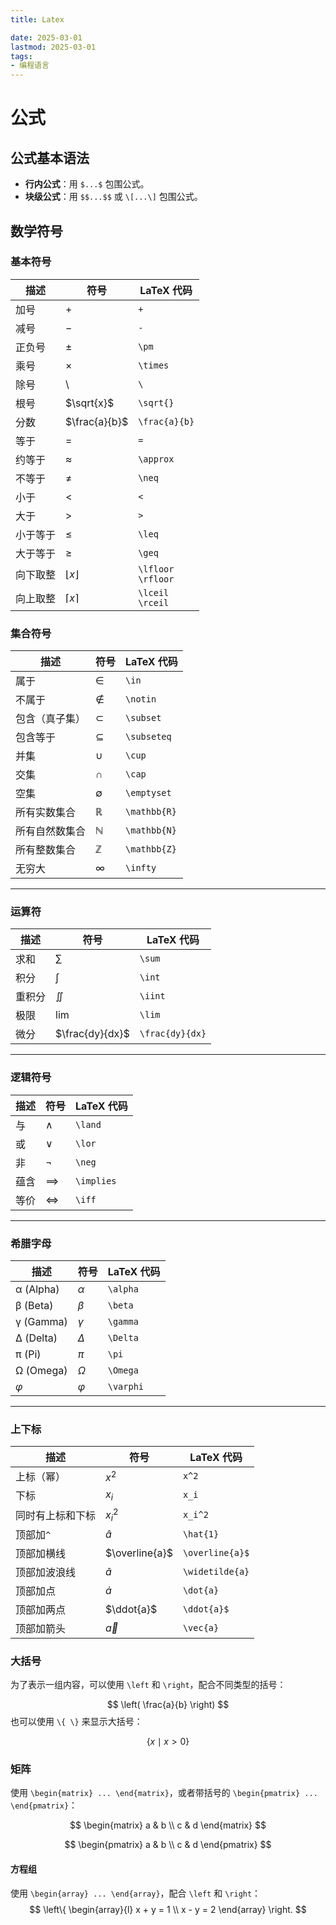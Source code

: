 ```yaml
---
title: Latex

date: 2025-03-01
lastmod: 2025-03-01
tags:
- 编程语言
---
```




# 公式

## 公式基本语法

- **行内公式**：用 `$...$` 包围公式。
- **块级公式**：用 `$$...$$` 或 `\[...\]` 包围公式。

## 数学符号

### 基本符号

| 描述     | 符号                | LaTeX 代码             |
| -------- | ------------------- | ---------------------- |
| 加号     | $+$                 | `+`                    |
| 减号     | $-$                 | `-`                    |
| 正负号   | $\pm$               | `\pm`                  |
| 乘号     | $\times$            | `\times`               |
| 除号     | \                   | `\`                    |
| 根号     | $\sqrt{x}$          | `\sqrt{}`              |
| 分数     | $\frac{a}{b}$       | `\frac{a}{b}`          |
| 等于     | $=$                 | `=`                    |
| 约等于   | $\approx$           | `\approx`              |
| 不等于   | $\neq$              | `\neq`                 |
| 小于     | $<$                 | `<`                    |
| 大于     | $>$                 | `>`                    |
| 小于等于 | $\leq$              | `\leq`                 |
| 大于等于 | $\geq$              | `\geq`                 |
| 向下取整 | $\lfloor x \rfloor$ | `\lfloor`<br>`\rfloor` |
| 向上取整 | $\lceil x \rceil$   | `\lceil`<br>`\rceil`   |

### 集合符号
| 描述           | 符号         | LaTeX 代码   |
| -------------- | ------------ | ------------ |
| 属于           | $\in$        | `\in`        |
| 不属于         | $\notin$     | `\notin`     |
| 包含（真子集） | $\subset$    | `\subset`    |
| 包含等于       | $\subseteq$  | `\subseteq`  |
| 并集           | $\cup$       | `\cup`       |
| 交集           | $\cap$       | `\cap`       |
| 空集           | $\emptyset$  | `\emptyset`  |
| 所有实数集合   | $\mathbb{R}$ | `\mathbb{R}` |
| 所有自然数集合 | $\mathbb{N}$ | `\mathbb{N}` |
| 所有整数集合   | $\mathbb{Z}$ | `\mathbb{Z}` |
| 无穷大         | $\infty$     | `\infty`     |

---

### **运算符**
| 描述   | 符号            | LaTeX 代码      |
| ------ | --------------- | --------------- |
| 求和   | $\sum$          | `\sum`          |
| 积分   | $\int$          | `\int`          |
| 重积分 | $\iint$         | `\iint`         |
| 极限   | $\lim$          | `\lim`          |
| 微分   | $\frac{dy}{dx}$ | `\frac{dy}{dx}` |

---

### **逻辑符号**
| 描述 | 符号       | LaTeX 代码 |
| ---- | ---------- | ---------- |
| 与   | $\land$    | `\land`    |
| 或   | $\lor$     | `\lor`     |
| 非   | $\neg$     | `\neg`     |
| 蕴含 | $\implies$ | `\implies` |
| 等价 | $\iff$     | `\iff`     |

---

### **希腊字母**
| 描述      | 符号      | LaTeX 代码 |
| --------- | --------- | ---------- |
| α (Alpha) | $\alpha$  | `\alpha`   |
| β (Beta)  | $\beta$   | `\beta`    |
| γ (Gamma) | $\gamma$  | `\gamma`   |
| Δ (Delta) | $\Delta$  | `\Delta`   |
| π (Pi)    | $\pi$     | `\pi`      |
| Ω (Omega) | $\Omega$  | `\Omega`   |
| $\varphi$ | $\varphi$ | `\varphi`  |

---

### **上下标**
| 描述             | 符号            | LaTeX 代码      |
| ---------------- | --------------- | --------------- |
| 上标（幂）       | $x^2$           | `x^2`           |
| 下标             | $x_i$           | `x_i`           |
| 同时有上标和下标 | $x_i^2$         | `x_i^2`         |
| 顶部加`^`        | $\hat{a}$       | `\hat{1}`       |
| 顶部加横线       | $\overline{a}$  | `\overline{a}$` |
| 顶部加波浪线     | $\widetilde{a}$ | `\widetilde{a}` |
| 顶部加点         | $\dot{a}$       | `\dot{a}`       |
| 顶部加两点       | $\ddot{a}$      | `\ddot{a}$`     |
| 顶部加箭头       | $\vec{a}$       | `\vec{a}`       |



### 大括号

为了表示一组内容，可以使用 `\left` 和 `\right`，配合不同类型的括号：

$$
\left( \frac{a}{b} \right)
$$
也可以使用 `\{ \}` 来显示大括号：

$$
\{ x \mid x > 0 \}
$$

### 矩阵

使用 `\begin{matrix} ... \end{matrix}`，或者带括号的 `\begin{pmatrix} ... \end{pmatrix}`：

$$
\begin{matrix}
a & b \\
c & d
\end{matrix}
$$

$$
\begin{pmatrix}
a & b \\
c & d
\end{pmatrix}
$$

#### 方程组

使用 `\begin{array} ... \end{array}`，配合 `\left` 和 `\right`：
$$
\left\{
\begin{array}{l}
x + y = 1 \\
x - y = 2
\end{array}
\right.
$$

